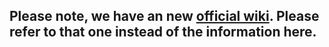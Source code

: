 ## Please note, we have an new [official wiki](http://wiki.diasporafoundation.org/Main_Page). Please refer to that one instead of the information here.
